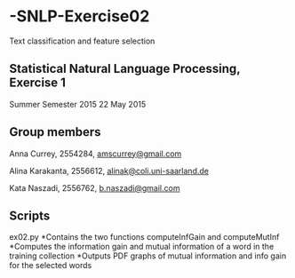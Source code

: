 # -SNLP-Exercise02
Text classification and feature selection

## Statistical Natural Language Processing, Exercise 1
Summer Semester 2015
22 May 2015

## Group members
Anna Currey, 2554284, amscurrey@gmail.com

Alina Karakanta, 2556612, alinak@coli.uni-saarland.de

Kata Naszadi, 2556762, b.naszadi@gmail.com

## Scripts
ex02.py
*Contains the two functions computeInfGain and computeMutInf
*Computes the information gain and mutual information of a word in the training collection
*Outputs PDF graphs of mutual information and info gain for the selected words
